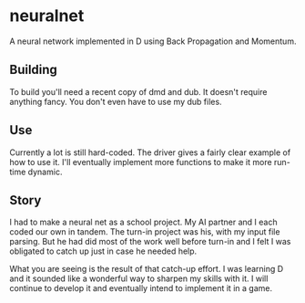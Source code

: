 # neuralnet

A neural network implemented in D using Back Propagation and Momentum.

## Building

To build you'll need a recent copy of dmd and dub. It doesn't require anything
fancy. You don't even have to use my dub files.

## Use

Currently a lot is still hard-coded. The driver gives a fairly clear example of
how to use it. I'll eventually implement more functions to make it more
run-time dynamic.

## Story

I had to make a neural net as a school project. My AI partner and I each coded
our own in tandem. The turn-in project was his, with my input file parsing. But
he had did most of the work well before turn-in and I felt I was obligated to
catch up just in case he needed help.

What you are seeing is the result of that catch-up effort. I was learning D and
it sounded like a wonderful way to sharpen my skills with it. I will continue
to develop it and eventually intend to implement it in a game.